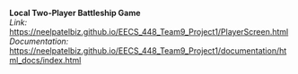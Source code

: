 **Local Two-Player Battleship Game**  
*Link:* <https://neelpatelbiz.github.io/EECS_448_Team9_Project1/PlayerScreen.html>  
*Documentation:* <https://neelpatelbiz.github.io/EECS_448_Team9_Project1/documentation/html_docs/index.html>
